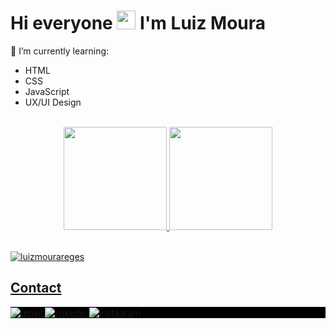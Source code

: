 <h1 align="left">Hi everyone <img src="https://raw.githubusercontent.com/kaueMarques/kaueMarques/master/hi.gif" height="30px"> I'm Luiz Moura</h1>

🎯 I’m currently learning:
<ul>
  <li>HTML</li>
  <li>CSS</li>
  <li>JavaScript</li>
  <li>UX/UI Design</li>
</ul>

<br>

<div align="center">
<a href="https://github.com/luizmourareges">
<img height="165em" src="https://github-readme-stats.vercel.app/api?username=luizmourareges&show_icons=true&theme=vision-friendly-dark&include_all_commits=true&count_private=true"/>
<img height="165em" src="https://github-readme-stats.vercel.app/api/top-langs/?username=luizmourareges&layout=compact&langs_count=7&theme=vision-friendly-dark"/>
 </div>

<br> 
  
<p align="left"> <img src="https://komarev.com/ghpvc/?username=luizmourareges&label=Profile%20views&color=orange&style=for-the-badge" alt="luizmourareges"/></p>
  
  
## Contact

<p align="left" style="background:black">
 <a href="mailto:luizmourareges@gmail.com" target="_blank">
  <img align="center" src="https://img.shields.io/badge/-luizmourareges-inactive?color=black&style=for-the-badge&logo=gmail" alt="gmail"/>
</a>
<a href="https://linkedin.com/in/luiz-moura-23b8921a4/" target="_blank">
  <img align="center" src="https://img.shields.io/badge/-luizmoura-inactive?color=black&style=for-the-badge&logo=linkedin" alt="linkedin"/>
</a>
<a href="https://instagram.com/louizmoura" target="_blank">
 <img align="center" src="https://img.shields.io/badge/-louizmoura-inactive?color=black&style=for-the-badge&logo=instagram" alt="instagram"/>
</a>
</p>
